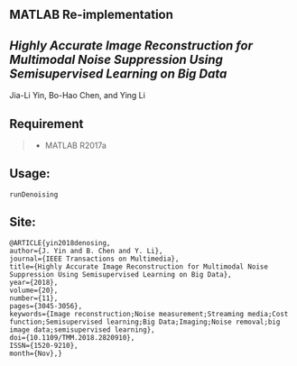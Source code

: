 ## MATLAB Re-implementation
## *Highly Accurate Image Reconstruction for Multimodal Noise Suppression Using Semisupervised Learning on Big Data*
Jia-Li Yin, Bo-Hao Chen, and Ying Li

## Requirement
> * MATLAB R2017a

## Usage:
```shell
runDenoising
```

## Site:
    @ARTICLE{yin2018denosing, 
    author={J. Yin and B. Chen and Y. Li}, 
    journal={IEEE Transactions on Multimedia}, 
    title={Highly Accurate Image Reconstruction for Multimodal Noise Suppression Using Semisupervised Learning on Big Data}, 
    year={2018}, 
    volume={20}, 
    number={11}, 
    pages={3045-3056}, 
    keywords={Image reconstruction;Noise measurement;Streaming media;Cost function;Semisupervised learning;Big Data;Imaging;Noise removal;big image data;semisupervised learning}, 
    doi={10.1109/TMM.2018.2820910}, 
    ISSN={1520-9210}, 
    month={Nov},}
